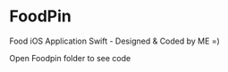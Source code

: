 # FoodPin
Food iOS Application Swift - Designed &amp; Coded by ME =)

Open Foodpin folder to see code
